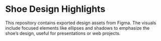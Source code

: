 # Shoe Design Highlights

This repository contains exported design assets from Figma. The visuals include focused elements like ellipses and shadows to emphasize the shoe’s design, useful for presentations or web projects.
